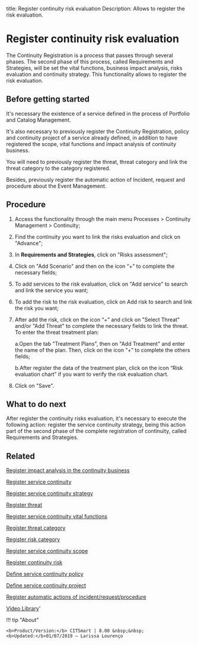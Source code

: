 title: Register continuity risk evaluation
Description: Allows to register the risk evaluation. 
# Register continuity risk evaluation

The Continuity Registration is a process that passes through several phases. The second phase of this process, called Requirements and Strategies, will be set the vital functions, business impact analysis, risks evaluation and continuity strategy. This functionality allows to register the risk evaluation.

Before getting started
--------------------------

It's necessary the existence of a service defined in the process of Portfolio
and Catalog Management.

It's also necessary to previously register the Continuity Registration, policy
and continuity project of a service already defined, in addition to have
registered the scope, vital functions and impact analysis of continuity
business.

You will need to previously register the threat, threat category and link the
threat category to the category registered.

Besides, previously register the automatic action of Incident, request and
procedure about the Event Management.

Procedure
-------------

1.  Access the functionality through the main menu Processes \> Continuity
    Management \> Continuity;

2.  Find the continuity you want to link the risks evaluation and click on
    "Advance";

3.  In **Requirements and Strategies**, click on "Risks assessment";

4.  Click on "Add Scenario" and then on the icon “+” to complete the necessary
    fields;

5.  To add services to the risk evaluation, click on "Add service" to search and
    link the service you want;

6.  To add the risk to the risk evaluation, click on Add risk to search and link
    the risk you want;

7.  After add the risk, click on the icon “+” and click on "Select Threat"
    and/or "Add Threat" to complete the necessary fields to link the threat. To
    enter the threat treatment plan:

    a.Open the tab "Treatment Plans", then on "Add Treatment" and enter the name
    of the plan. Then, click on the icon “+” to complete the others fields;

    b.After register the data of the treatment plan, click on the icon “Risk
    evaluation chart” if you want to verify the risk evaluation chart.

8.  Click on "Save".

What to do next
-------------------

After register the continuity risks evaluation, it's necessary to execute the
following action: register the service continuity strategy, being this action
part of the second phase of the complete registration of continuity, called
Requirements and Strategies.

Related
-----------

[Register impact analysis in the continuity business](/en-us/citsmart-platform-8/processes/continuity/use/impact-analysis-continuity-business.html)

[Register service continuity](/en-us/citsmart-platform-8/processes/continuity/use/register-service-continuity.html)

[Register service continuity strategy](/en-us/citsmart-platform-8/processes/continuity/use/service-continuity-strategy.html)

[Register threat](/en-us/citsmart-platform-8/processes/continuity/configuration/register-threat.html)

[Register service continuity vital functions](/en-us/citsmart-platform-8/processes/continuity/use/continuity-vital-functions.html)

[Register threat category](/en-us/citsmart-platform-8/processes/continuity/configuration/threat-category.html)

[Register risk category](/en-us/citsmart-platform-8/processes/continuity/configuration/risk-category.html)

[Register service continuity scope](/en-us/citsmart-platform-8/processes/continuity/use/service-continuity-scope.html)

[Register continuity risk](/en-us/citsmart-platform-8/processes/continuity/configuration/register-continuity-risk.html)

[Define service continuity policy](/en-us/citsmart-platform-8/processes/continuity/use/continuity-policy.html)

[Define service continuity project](/en-us/citsmart-platform-8/processes/continuity/use/service-continuity-project.html)

[Register automatic actions of incident/request/procedure](/en-us/citsmart-platform-8/additional-features/automation-of-operation/configuration/register-automatic-actions-incident-request-procedure.html)

<i class='fa fa-youtube-play  fa-2x' style='color:#97ce17;vertical-align: middle;'> </i> [Video Library](https://www.youtube.com/playlist?list=PLB5qK2uzf2RPwpIsGu97d5LVHeTNzpTMC)'

!!! tip "About"

    <b>Product/Version:</b> CITSmart | 8.00 &nbsp;&nbsp;
    <b>Updated:</b>01/07/2019 – Larissa Lourenço


